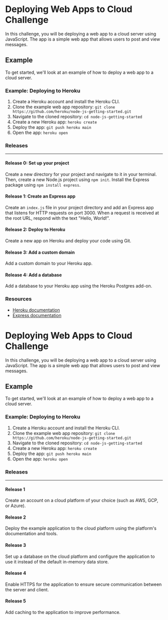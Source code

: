 Deploying Web Apps to Cloud Challenge
=====================================

In this challenge, you will be deploying a web app to a cloud server using JavaScript. The app is a simple web app that allows users to post and view messages.

Example
-------

To get started, we'll look at an example of how to deploy a web app to a cloud server.

### Example: Deploying to Heroku

1.  Create a Heroku account and install the Heroku CLI.
2.  Clone the example web app repository: `git clone https://github.com/heroku/node-js-getting-started.git`
3.  Navigate to the cloned repository: `cd node-js-getting-started`
4.  Create a new Heroku app: `heroku create`
5.  Deploy the app: `git push heroku main`
6.  Open the app: `heroku open`

### Releases
--------

#### Release 0: Set up your project

Create a new directory for your project and navigate to it in your terminal. Then, create a new Node.js project using `npm init`. Install the Express package using `npm install express`.

#### Release 1: Create an Express app

Create an `index.js` file in your project directory and add an Express app that listens for HTTP requests on port 3000. When a request is received at the root URL, respond with the text "Hello, World!".

#### Release 2: Deploy to Heroku

Create a new app on Heroku and deploy your code using Git.

#### Release 3: Add a custom domain

Add a custom domain to your Heroku app.

#### Release 4: Add a database

Add a database to your Heroku app using the Heroku Postgres add-on.

### Resources

-   [Heroku documentation](https://devcenter.heroku.com/)
-   [Express documentation](https://expressjs.com/)










Deploying Web Apps to Cloud Challenge
=====================================

In this challenge, you will be deploying a web app to a cloud server using JavaScript. The app is a simple web app that allows users to post and view messages.

Example
-------

To get started, we'll look at an example of how to deploy a web app to a cloud server.

### Example: Deploying to Heroku

1.  Create a Heroku account and install the Heroku CLI.
2.  Clone the example web app repository: `git clone https://github.com/heroku/node-js-getting-started.git`
3.  Navigate to the cloned repository: `cd node-js-getting-started`
4.  Create a new Heroku app: `heroku create`
5.  Deploy the app: `git push heroku main`
6.  Open the app: `heroku open`

### Releases
--------

#### Release 1

Create an account on a cloud platform of your choice (such as AWS, GCP, or Azure).

#### Release 2

Deploy the example application to the cloud platform using the platform's documentation and tools.

#### Release 3

Set up a database on the cloud platform and configure the application to use it instead of the default in-memory data store.

#### Release 4

Enable HTTPS for the application to ensure secure communication between the server and client.

#### Release 5

Add caching to the application to improve performance.
